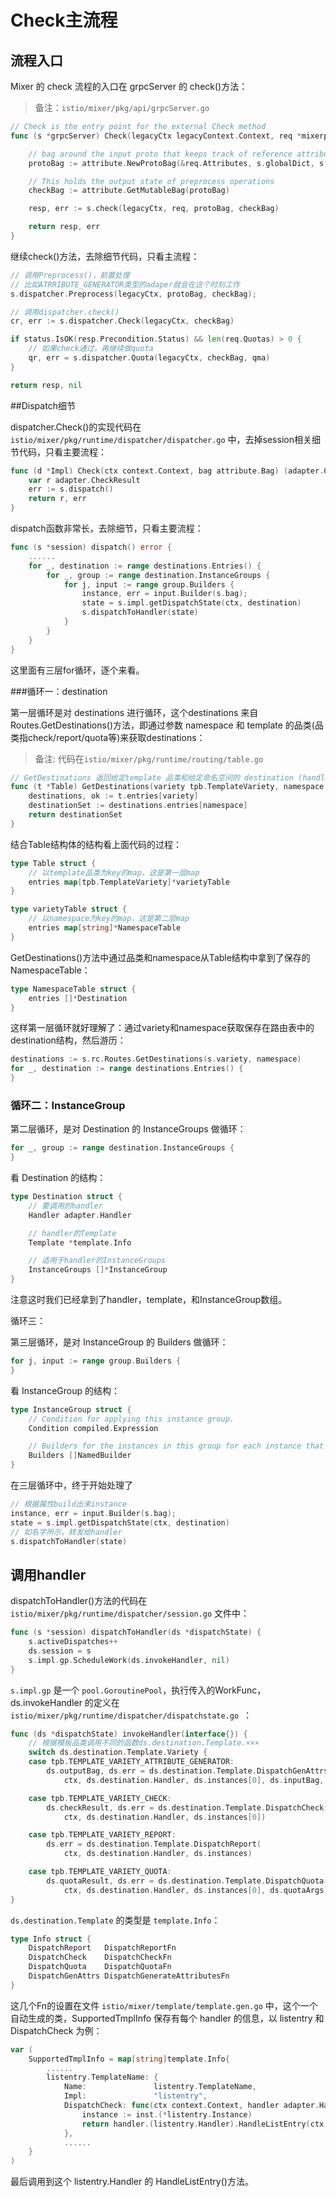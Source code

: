 # Check主流程

## 流程入口

Mixer 的 check 流程的入口在 grpcServer 的 check()方法：

> 备注：`istio/mixer/pkg/api/grpcServer.go` 

```go
// Check is the entry point for the external Check method
func (s *grpcServer) Check(legacyCtx legacyContext.Context, req *mixerpb.CheckRequest) (*mixerpb.CheckResponse, error) {

	// bag around the input proto that keeps track of reference attributes
	protoBag := attribute.NewProtoBag(&req.Attributes, s.globalDict, s.globalWordList)

	// This holds the output state of preprocess operations
	checkBag := attribute.GetMutableBag(protoBag)

	resp, err := s.check(legacyCtx, req, protoBag, checkBag)

	return resp, err
}
```

继续check()方法，去除细节代码，只看主流程：

```go
// 调用Preprocess()，前置处理
// 比如ATRRIBUTE_GENERATOR类型的adaper就会在这个时刻工作
s.dispatcher.Preprocess(legacyCtx, protoBag, checkBag);

// 调用dispatcher.check()
cr, err := s.dispatcher.Check(legacyCtx, checkBag)

if status.IsOK(resp.Precondition.Status) && len(req.Quotas) > 0 {
    // 如果check通过，再继续做quota
    qr, err = s.dispatcher.Quota(legacyCtx, checkBag, qma)
}

return resp, nil
```

##Dispatch细节

dispatcher.Check()的实现代码在 `istio/mixer/pkg/runtime/dispatcher/dispatcher.go` 中，去掉session相关细节代码，只看主要流程：

```go
func (d *Impl) Check(ctx context.Context, bag attribute.Bag) (adapter.CheckResult, error) {
	var r adapter.CheckResult
	err := s.dispatch()
	return r, err
}
```

dispatch函数非常长，去除细节，只看主要流程：

```go
func (s *session) dispatch() error {
    ......
    for _, destination := range destinations.Entries() {
        for _, group := range destination.InstanceGroups {
            for j, input := range group.Builders {
                instance, err = input.Builder(s.bag);
                state = s.impl.getDispatchState(ctx, destination)
                s.dispatchToHandler(state)
            }
        }
    }
}
```

这里面有三层for循环，逐个来看。

###循环一：destination

第一层循环是对 destinations 进行循环，这个destinations 来自Routes.GetDestinations()方法，即通过参数 namespace 和 template 的品类(品类指check/report/quota等)来获取destinations：

> 备注: 代码在`istio/mixer/pkg/runtime/routing/table.go`

```go
// GetDestinations 返回给定template 品类和给定命名空间的 destination (handler)的集合
func (t *Table) GetDestinations(variety tpb.TemplateVariety, namespace string) *NamespaceTable {
	destinations, ok := t.entries[variety]
	destinationSet := destinations.entries[namespace]
	return destinationSet
}
```

结合Table结构体的结构看上面代码的过程：

```go
type Table struct {
    // 以template品类为key的map，这是第一层map
	entries map[tpb.TemplateVariety]*varietyTable
}

type varietyTable struct {
    // 以namespace为key的map，这是第二层map
	entries map[string]*NamespaceTable
}
```

GetDestinations()方法中通过品类和namespace从Table结构中拿到了保存的NamespaceTable：

```go
type NamespaceTable struct {
	entries []*Destination
}
```

这样第一层循环就好理解了：通过variety和namespace获取保存在路由表中的destination结构，然后游历：

```go
destinations := s.rc.Routes.GetDestinations(s.variety, namespace)
for _, destination := range destinations.Entries() {
}
```

### 循环二：InstanceGroup

第二层循环，是对 Destination 的 InstanceGroups 做循环：

```go
for _, group := range destination.InstanceGroups {
}
```

看 Destination 的结构：

```go
type Destination struct {
	// 要调用的handler
	Handler adapter.Handler

	// handler的Template
	Template *template.Info

    // 适用于handler的InstanceGroups
	InstanceGroups []*InstanceGroup
}
```

注意这时我们已经拿到了handler，template，和InstanceGroup数组。

循环三：

第三层循环，是对 InstanceGroup 的 Builders 做循环：

```go
for j, input := range group.Builders {
}
```

看 InstanceGroup 的结构：

```go
type InstanceGroup struct {
	// Condition for applying this instance group.
	Condition compiled.Expression

	// Builders for the instances in this group for each instance that should be applied.
	Builders []NamedBuilder
}
```

在三层循环中，终于开始处理了

```go
// 根据属性build出来instance
instance, err = input.Builder(s.bag);
state = s.impl.getDispatchState(ctx, destination)
// 如名字所示，转发给handler
s.dispatchToHandler(state)
```

## 调用handler

dispatchToHandler()方法的代码在 `istio/mixer/pkg/runtime/dispatcher/session.go` 文件中：

```go
func (s *session) dispatchToHandler(ds *dispatchState) {
	s.activeDispatches++
	ds.session = s
	s.impl.gp.ScheduleWork(ds.invokeHandler, nil)
}
```

`s.impl.gp` 是一个 `pool.GoroutinePool`，执行传入的WorkFunc，ds.invokeHandler 的定义在 `istio/mixer/pkg/runtime/dispatcher/dispatchstate.go `：

```go
func (ds *dispatchState) invokeHandler(interface{}) {
    // 根据模板品类调用不同的函数ds.destination.Template.×××
	switch ds.destination.Template.Variety {
	case tpb.TEMPLATE_VARIETY_ATTRIBUTE_GENERATOR:
		ds.outputBag, ds.err = ds.destination.Template.DispatchGenAttrs(
			ctx, ds.destination.Handler, ds.instances[0], ds.inputBag, ds.mapper)

	case tpb.TEMPLATE_VARIETY_CHECK:
		ds.checkResult, ds.err = ds.destination.Template.DispatchCheck(
			ctx, ds.destination.Handler, ds.instances[0])

	case tpb.TEMPLATE_VARIETY_REPORT:
		ds.err = ds.destination.Template.DispatchReport(
			ctx, ds.destination.Handler, ds.instances)

	case tpb.TEMPLATE_VARIETY_QUOTA:
		ds.quotaResult, ds.err = ds.destination.Template.DispatchQuota(
			ctx, ds.destination.Handler, ds.instances[0], ds.quotaArgs)
}
```

`ds.destination.Template` 的类型是 `template.Info`：

```go
type Info struct {
    DispatchReport   DispatchReportFn
    DispatchCheck    DispatchCheckFn
    DispatchQuota    DispatchQuotaFn
    DispatchGenAttrs DispatchGenerateAttributesFn
}
```

这几个Fn的设置在文件 `istio/mixer/template/template.gen.go` 中，这个一个自动生成的类，SupportedTmplInfo 保存有每个 handler 的信息，以 listentry 和 DispatchCheck 为例：

```go
var (
	SupportedTmplInfo = map[string]template.Info{
        ......
        listentry.TemplateName: {
			Name:               listentry.TemplateName,
			Impl:               "listentry",
			DispatchCheck: func(ctx context.Context, handler adapter.Handler, inst interface{}) (adapter.CheckResult, error) {
				instance := inst.(*listentry.Instance)
				return handler.(listentry.Handler).HandleListEntry(ctx, instance)
			},
            ......
    }
)
```

最后调用到这个 listentry.Handler 的 HandleListEntry()方法。

